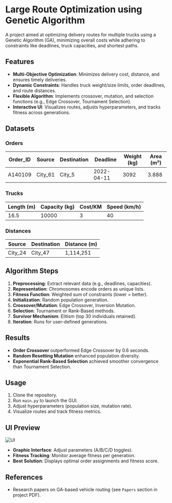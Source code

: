 # Large Route Optimization using Genetic Algorithm

A project aimed at optimizing delivery routes for multiple trucks using a Genetic Algorithm (GA), minimizing overall costs while adhering to constraints like deadlines, truck capacities, and shortest paths.

## Features
- **Multi-Objective Optimization**: Minimizes delivery cost, distance, and ensures timely deliveries.
- **Dynamic Constraints**: Handles truck weight/size limits, order deadlines, and route distances.
- **Flexible Algorithm**: Implements crossover, mutation, and selection functions (e.g., Edge Crossover, Tournament Selection).
- **Interactive UI**: Visualizes routes, adjusts hyperparameters, and tracks fitness across generations.

## Datasets
### Orders
| Order_ID | Source | Destination | Deadline | Weight (kg) | Area (m²) |
|----------|--------|-------------|----------|-------------|-----------|
| A140109  | City_61| City_5      | 2022-04-11 | 3092       | 3.888     |

### Trucks
| Length (m) | Capacity (kg) | Cost/KM | Speed (km/h) |
|------------|----------------|---------|--------------|
| 16.5       | 10000          | 3       | 40           |

### Distances
| Source   | Destination | Distance (m) |
|----------|-------------|--------------|
| City_24  | City_47     | 1,114,251    |

## Algorithm Steps
1. **Preprocessing**: Extract relevant data (e.g., deadlines, capacities).
2. **Representation**: Chromosomes encode orders as unique lists.
3. **Fitness Function**: Weighted sum of constraints (lower = better).
4. **Initialization**: Random population generation.
5. **Crossover/Mutation**: Edge Crossover, Inversion Mutation.
6. **Selection**: Tournament or Rank-Based methods.
7. **Survivor Mechanism**: Elitism (top 30 individuals retained).
8. **Iteration**: Runs for user-defined generations.

## Results
- **Order Crossover** outperformed Edge Crossover by 0.6 seconds.
- **Random Resetting Mutation** enhanced population diversity.
- **Exponential Rank-Based Selection** achieved smoother convergence than Tournament Selection.

## Usage
1. Clone the repository.
2. Run `main.py` to launch the GUI.
3. Adjust hyperparameters (population size, mutation rate).
4. Visualize routes and track fitness metrics.

## UI Preview
![UI](ui_preview.png)
- **Graphic Interface**: Adjust parameters (A/B/C/D toggles).
- **Fitness Tracking**: Monitor average fitness per generation.
- **Best Solution**: Displays optimal order assignments and fitness score.

## References
- Research papers on GA-based vehicle routing (see `Papers` section in project PDF).
